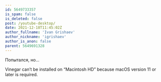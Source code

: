 ```yaml
---
id: 5649733357
is_spam: false
is_deleted: false
post: /youtube-desktop/
date: 2021-12-18T11:45:02Z
author_fullname: 'Ivan Grishaev'
author_nickname: 'igrishaev'
author_is_anon: false
parent: 5649691328
---
```


<p>Попытался, но...</p><p>Vinegar can’t be installed on “Macintosh HD” because macOS version 11 or later is required.</p>
